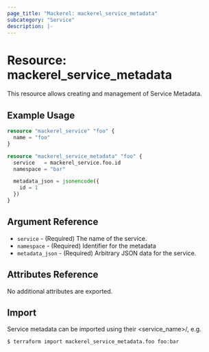 ```yaml
---
page_title: "Mackerel: mackerel_service_metadata"
subcategory: "Service"
description: |-
---
```


# Resource: mackerel_service_metadata

This resource allows creating and management of Service Metadata.

## Example Usage
```terraform
resource "mackerel_service" "foo" {
  name = "foo"
}

resource "mackerel_service_metadata" "foo" {
  service   = mackerel_service.foo.id
  namespace = "bar"

  metadata_json = jsonencode({
    id = 1
  })
}
```

## Argument Reference

* `service` - (Required) The name of the service.
* `namespace` - (Required) Identifier for the metadata
* `metadata_json` - (Required) Arbitrary JSON data for the service.

## Attributes Reference

No additional attributes are exported.

## Import

Service metadata can be imported using their <service_name>/<namespace>, e.g.

```
$ terraform import mackerel_service_metadata.foo foo:bar
```